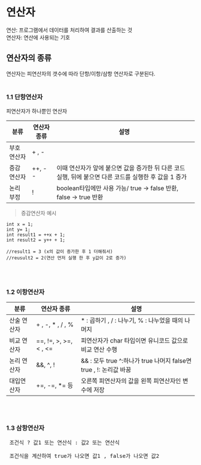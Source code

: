 # **연산자**
연산: 프로그램에서 데이터를 처리하여 결과를 산출하는 것</br>
연산자: 연산에 사용되는 기호

## **연산자의 종류**
연산자는 피연산자의 갯수에 따라 단항/이항/삼항 연산자로 구분된다.
</br>
</br>

### **1.1 단항연산자**
피연산자가 하나뿐인 연산자
</br>

|분류|연산자 종류|설명|
|------|---|---|
|부호 연산자|+ , -|
|증감 연산자|++, --|이때 연산자가 앞에 붙으면 값을 증가한 뒤 다른 코드 실행, 뒤에 붙으면 다른 코드를 실행한 후 값을 1 증가
|논리 부정|!|boolean타입에만 사용 가능/ true -> false 반환, false -> true 반환

> 증감연산자 예시
```
int x = 1;
int y= 1;
int result1 = ++x + 1;
int result2 = y++ + 1;

//result1 = 3 (x의 값이 증가한 후 1 더해줘서)
//reusult2 = 2(연산 먼저 실행 한 후 y값이 2로 증가)
```

</br>
</br>

### **1.2 이항연산자**
|분류|연산자 종류|설명|
|------|---|---|
|산술 연산자|+ , -, * , / , %| * : 곱하기 , / : 나누기, % : 나누었을 때의 나머지
|비교 연산자|==, !=, >, >=, < , <=|피연산자가 char 타입이면 유니코드 값으로 비교 연산 수행
|논리 연산자|&&, ^, !|&& : 모두 true ^:하나가 true 나머지 false면 true , !: 논리값 바꿈
|대입연산자|+=, -=, *= 등|오른쪽 피연산자의 값을 왼쪽 피연산자인 변수에 저장 |

</br>
<br>

### **1.3 삼항연산자**
<pre> 조건식 ? 값1 또는 연산식 : 값2 또는 연산식</br><br> 조건식을 계산하여 true가 나오면 값1 , false가 나오면 값2</pre>

